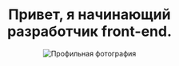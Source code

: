 <h1 align="center">Привет, я начинающий разработчик front-end.</h1>

<p align="center">
  <img src="https://your-image-url-here" alt="Профильная фотография">
</p>

<!--
**memchikq/memchikq** is a ✨ _special_ ✨ repository because its `README.md` (this file) appears on your GitHub profile.

Here are some ideas to get you started:

- 🔭 I’m currently working on ...
- 🌱 I’m currently learning ...
- 👯 I’m looking to collaborate on ...
- 🤔 I’m looking for help with ...
- 💬 Ask me about ...
- 📫 How to reach me: ...
- 😄 Pronouns: ...
- ⚡ Fun fact: ...
-->
